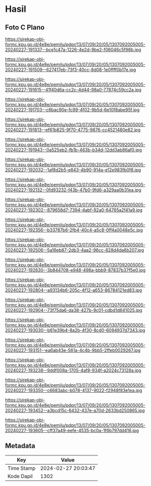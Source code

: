 # Hasil

## Foto C Plano

https://sirekap-obj-formc.kpu.go.id/4e8e/pemilu/pdpr/13/07/09/20/05/1307092005005-20240227-191337--bce1c47a-1226-4e2d-9be2-f06046c5f96b.jpg

https://sirekap-obj-formc.kpu.go.id/4e8e/pemilu/pdpr/13/07/09/20/05/1307092005005-20240227-191509--627417eb-73f3-40cc-8d08-1e0ffff0b17e.jpg

https://sirekap-obj-formc.kpu.go.id/4e8e/pemilu/pdpr/13/07/09/20/05/1307092005005-20240227-191615--41f40d6a-cc2c-4d44-98a0-77874c59cc2a.jpg

https://sirekap-obj-formc.kpu.go.id/4e8e/pemilu/pdpr/13/07/09/20/05/1307092005005-20240227-191703--c6bac90e-fc99-4f02-9b5d-6e10f8abe95f.jpg

https://sirekap-obj-formc.kpu.go.id/4e8e/pemilu/pdpr/13/07/09/20/05/1307092005005-20240227-191813--ef61b825-9f70-4775-9876-cc4521480e82.jpg

https://sirekap-obj-formc.kpu.go.id/4e8e/pemilu/pdpr/13/07/09/20/05/1307092005005-20240227-191943--0a525eb2-fb1b-463b-b34d-12dd3ab86af0.jpg

https://sirekap-obj-formc.kpu.go.id/4e8e/pemilu/pdpr/13/07/09/20/05/1307092005005-20240227-192032--1af8d2b5-e843-4b90-914a-e12e983fb0f8.jpg

https://sirekap-obj-formc.kpu.go.id/4e8e/pemilu/pdpr/13/07/09/20/05/1307092005005-20240227-192132--0fd93232-f43b-47b0-9fd6-a329aa0b31ea.jpg

https://sirekap-obj-formc.kpu.go.id/4e8e/pemilu/pdpr/13/07/09/20/05/1307092005005-20240227-192302--879658d7-7394-4abf-92a0-64765a2f41a9.jpg

https://sirekap-obj-formc.kpu.go.id/4e8e/pemilu/pdpr/13/07/09/20/05/1307092005005-20240227-192356--b33787b6-2fb4-40c4-a5c8-0ff4a0048e5c.jpg

https://sirekap-obj-formc.kpu.go.id/4e8e/pemilu/pdpr/13/07/09/20/05/1307092005005-20240227-192506--5a16eb87-2db3-4aa2-96cc-828d4da6b207.jpg

https://sirekap-obj-formc.kpu.go.id/4e8e/pemilu/pdpr/13/07/09/20/05/1307092005005-20240227-192630--3b844708-e948-498a-bbb9-87837b37f5e0.jpg

https://sirekap-obj-formc.kpu.go.id/4e8e/pemilu/pdpr/13/07/09/20/05/1307092005005-20240227-192804--a93134b6-205c-4f12-a653-86784121ed83.jpg

https://sirekap-obj-formc.kpu.go.id/4e8e/pemilu/pdpr/13/07/09/20/05/1307092005005-20240227-192904--73f75da6-da38-427b-9c01-cdbd1d841025.jpg

https://sirekap-obj-formc.kpu.go.id/4e8e/pemilu/pdpr/13/07/09/20/05/1307092005005-20240227-193030--b61e39b4-8a2b-4f30-8cd0-6094937d7343.jpg

https://sirekap-obj-formc.kpu.go.id/4e8e/pemilu/pdpr/13/07/09/20/05/1307092005005-20240227-193151--ea6ab43e-561a-4c4b-9bb5-2ffeb0029267.jpg

https://sirekap-obj-formc.kpu.go.id/4e8e/pemilu/pdpr/13/07/09/20/05/1307092005005-20240227-193238--9ddf008a-1705-4af8-934f-a2024c73128a.jpg

https://sirekap-obj-formc.kpu.go.id/4e8e/pemilu/pdpr/13/07/09/20/05/1307092005005-20240227-193350--c6683abc-b078-4137-9022-f2948f83e1ea.jpg

https://sirekap-obj-formc.kpu.go.id/4e8e/pemilu/pdpr/13/07/09/20/05/1307092005005-20240227-193452--a3bcd15c-6432-437e-a70d-2633bd250865.jpg

https://sirekap-obj-formc.kpu.go.id/4e8e/pemilu/pdpr/13/07/09/20/05/1307092005005-20240227-193605--cff37a49-eefe-4535-bc0a-1f6b797dd416.jpg


## Metadata

| Key        | Value               |
| ---------- | ------------------- |
| Time Stamp | 2024-02-27 20:03:47 |
| Kode Dapil | 1302                |



